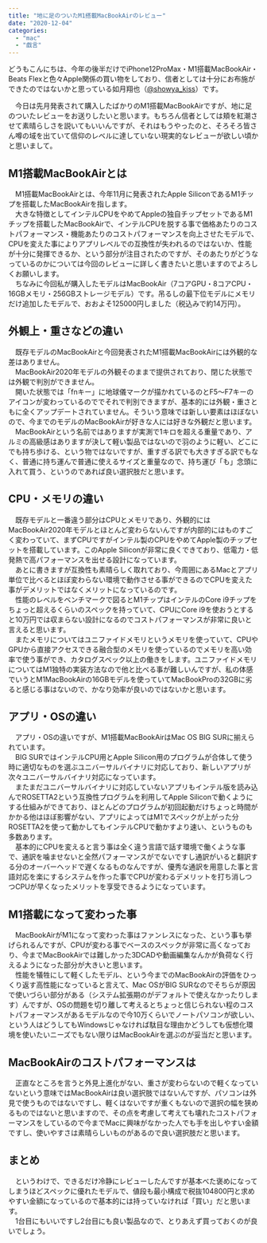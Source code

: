 ```yaml
---
title: "地に足のついたM1搭載MacBookAirのレビュー"
date: "2020-12-04"
categories: 
  - "mac"
  - "戯言"
---
```


どうもこんにちは、今年の後半だけでiPhone12ProMax・M1搭載MacBookAir・Beats Flexと色々Apple関係の買い物をしており、信者としては十分にお布施ができたのではないかと思っている如月翔也（[@showya\_kiss](http://twitter.com/showya_kiss)）です。  
  
　今日は先月発表されて購入したばかりのM1搭載MacBookAirですが、地に足のついたレビューをお送りしたいと思います。もちろん信者としては頬を紅潮させて素晴らしさを説いてもいいんですが、それはもうやったのと、そろそろ皆さん噂の域を出ていて信仰のレベルに達していない現実的なレビューが欲しい頃かと思いまして。  

## M1搭載MacBookAirとは

　M1搭載MacBookAirとは、今年11月に発表されたApple SiliconであるM1チップを搭載したMacBookAirを指します。  
　大きな特徴としてインテルCPUをやめてAppleの独自チップセットであるM1チップを搭載したMacBookAirで、インテルCPUを脱する事で価格あたりのコストパフォーマンス・機能あたりのコストパフォーマンスを向上させたモデルで、CPUを変えた事によりアプリレベルでの互換性が失われるのではないか、性能が十分に発揮できるか、という部分が注目されたのですが、そのあたりがどうなっているのかについては今回のレビューに詳しく書きたいと思いますのでよろしくお願いします。  
　ちなみに今回私が購入したモデルはMacBookAir（7コアGPU・8コアCPU・16GBメモリ・256GBストレージモデル）です。吊るしの最下位モデルにメモリだけ追加したモデルで、おおよそ125000円しました（税込みで約14万円）。  

## 外観上・重さなどの違い

　既存モデルのMacBookAirと今回発表されたM1搭載MacBookAirには外観的な差はありません。  
　MacBookAir2020年モデルの外観そのままで提供されており、閉じた状態では外観で判別ができません。  
　開いた状態では「fnキー」に地球儀マークが描かれているのとF5〜F7キーのアイコンが変わっているのででそれで判別できますが、基本的には外観・重さともに全くアップデートされていません。そういう意味では新しい要素はほぼないので、今までのモデルのMacBookAirが好きな人には好きな外観だと思います。  
　MacBookAirという名前ではありますが実測で1キロを超える重量であり、アルミの高級感はありますが決して軽い製品ではないので羽のように軽い、どこにでも持ち歩ける、という物ではないですが、重すぎる訳でも大きすぎる訳でもなく、普通に持ち運んで普通に使えるサイズと重量なので、持ち運び「も」念頭に入れて買う、というのであれば良い選択肢だと思います。  

## CPU・メモリの違い

　既存モデルと一番違う部分はCPUとメモリであり、外観的にはMacBookAir2020年モデルとほとんど変わらないんですが内部的にはものすごく変わっていて、まずCPUですがインテル製のCPUをやめてApple製のチップセットを搭載しています。このApple Siliconが非常に良くできており、低電力・低発熱で高パフォーマンスを出せる設計になっています。  
　あとに書きますが互換性も素晴らしく取れており、今周囲にあるMacとアプリ単位で比べるとほぼ変わらない環境で動作させる事ができるのでCPUを変えた事がデメリットではなくメリットになっているのです。  
　性能のレベルをベンチマークで図るとM1チップはインテルのCore i9チップをちょっと超えるくらいのスペックを持っていて、CPUにCore i9を使おうとすると10万円では収まらない設計になるのでコストパフォーマンスが非常に良いと言えると思います。  
　またメモリについてはユニファイドメモリというメモリを使っていて、CPUやGPUから直接アクセスできる融合型のメモリを使っているのでメモリを高い効率で使う事ができ、カタログスペック以上の働きをします。ユニファイドメモリについてはM1独特の実装方法なので他と比べる事が難しいんですが、私の体感でいうとM1MacBookAirの16GBモデルを使っていてMacBookProの32GBに劣ると感じる事はないので、かなり効率が良いのではないかと思います。  

## アプリ・OSの違い

　アプリ・OSの違いですが、M1搭載MacBookAirはMac OS BIG SURに揃えられています。  
　BIG SURではインテルCPU用とApple Silicon用のプログラムが合体して使う時に適切なものを選ぶユニバーサルバイナリに対応しており、新しいアプリが次々ユニバーサルバイナリ対応になっています。  
　またまだユニバーサルバイナリに対応していないアプリもインテル版を読み込んでROSETTA2という互換性プログラムを利用してApple Siliconで動くようにする仕組みができており、ほとんどのプログラムが初回起動だけちょっと時間がかかる他はほぼ影響がない、アプリによってはM1でスペックが上がった分ROSETTA2を使って動かしてもインテルCPUで動かすより速い、というものも多数あります。  
　基本的にCPUを変えると言う事は全く違う言語で話す環境で働くような事で、通訳を噛ませないと全然パフォーマンスがでないですし通訳がいると翻訳する分のオーバーヘッドで遅くなるものなんですが、優秀な通訳を用意した事と言語対応を楽にするシステムを作った事でCPUが変わるデメリットを打ち消しつつCPUが早くなったメリットを享受できるようになっています。  

## M1搭載になって変わった事

　MacBookAirがM1になって変わった事はファンレスになった、という事も挙げられるんですが、CPUが変わる事でベースのスペックが非常に高くなっており、今までMacBookAirでは難しかった3DCADや動画編集なんかが負荷なく行えるようになった部分が大きいと思います。  
　性能を犠牲にして軽くしたモデル、という今までのMacBookAirの評価をひっくり返す高性能になっていると言えて、Mac OSがBIG SURなのでそちらが原因で使いづらい部分がある（システム拡張期のがデフォルトで使えなかったりします）んですが、OSの問題を切り離して考えるとちょっと信じられない程のコストパフォーマンスがあるモデルなので今10万くらいでノートパソコンが欲しい、という人はどうしてもWindowsじゃなければ駄目な理由かどうしても仮想化環境を使いたいニーズでもない限りはMacBookAirを選ぶのが妥当だと思います。  

## MacBookAirのコストパフォーマンスは

　正直なところを言うと外見上進化がない、重さが変わらないので軽くなっていないという意味ではMacBookAirは良い選択肢ではないんですが、パソコンは外見で使うものではないですし、軽くはないですが重くもないので選択の幅を狭めるものではないと思いますので、その点を考慮して考えても壊れたコストパフォーマンスをしているので今までMacに興味がなかった人でも手を出しやすい金額ですし、使いやすさは素晴らしいものがあるので良い選択肢だと思います。  

## まとめ

　というわけで、できるだけ冷静にレビューしたんですが基本べた褒めになってしまうほどスペックに優れたモデルで、値段も最小構成で税抜104800円と求めやすい金額になっているので基本的には持っていなければ「買い」だと思います。  
　1台目にもいいですし2台目にも良い製品なので、とりあえず買っておくのが良いでしょう。
